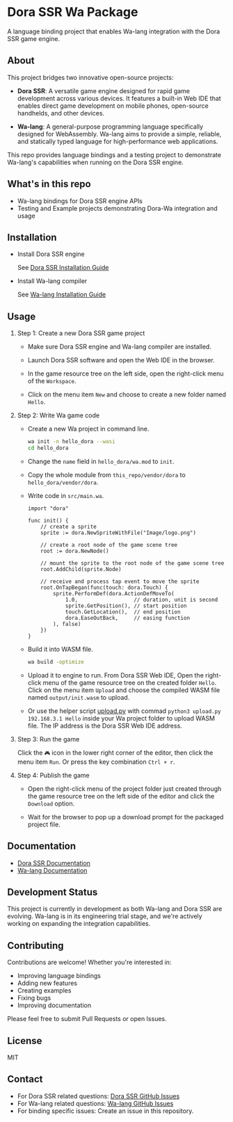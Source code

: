 # Dora SSR Wa Package

A language binding project that enables Wa-lang integration with the Dora SSR game engine.

## About

This project bridges two innovative open-source projects:

- **Dora SSR**: A versatile game engine designed for rapid game development across various devices. It features a built-in Web IDE that enables direct game development on mobile phones, open-source handhelds, and other devices.

- **Wa-lang**: A general-purpose programming language specifically designed for WebAssembly. Wa-lang aims to provide a simple, reliable, and statically typed language for high-performance web applications.

This repo provides language bindings and a testing project to demonstrate Wa-lang's capabilities when running on the Dora SSR engine.

## What's in this repo

- Wa-lang bindings for Dora SSR engine APIs
- Testing and Example projects demonstrating Dora-Wa integration and usage

## Installation

- Install Dora SSR engine

    See [Dora SSR Installation Guide](https://dora-ssr.net/docs/tutorial/quick-start)

- Install Wa-lang compiler

    See [Wa-lang Installation Guide](https://wa-lang.github.io/man/en/1.InstallAndGetStart/1.2.Install.html)

## Usage

1. Step 1: Create a new Dora SSR game project

    - Make sure Dora SSR engine and Wa-lang compiler are installed.

    - Launch Dora SSR software and open the Web IDE in the browser.

    - In the game resource tree on the left side, open the right-click menu of the `Workspace`.

    - Click on the menu item `New` and choose to create a new folder named `Hello`.

2. Step 2: Write Wa game code

    - Create a new Wa project in command line.

      ```sh
      wa init -n hello_dora --wasi
      cd hello_dora
      ```

    - Change the `name` field in `hello_dora/wa.mod` to `init`.

    - Copy the whole module from `this_repo/vendor/dora` to `hello_dora/vendor/dora`.

    - Write code in `src/main.wa`.

        ```wa
        import "dora"

        func init() {
            // create a sprite
            sprite := dora.NewSpriteWithFile("Image/logo.png")

            // create a root node of the game scene tree
            root := dora.NewNode()

            // mount the sprite to the root node of the game scene tree
            root.AddChild(sprite.Node)

            // receive and process tap event to move the sprite
            root.OnTapBegan(func(touch: dora.Touch) {
                sprite.PerformDef(dora.ActionDefMoveTo(
                    1.0,                  // duration, unit is second
                    sprite.GetPosition(), // start position
                    touch.GetLocation(),  // end position
                    dora.EaseOutBack,     // easing function
                ), false)
            })
        }
        ```

    - Build it into WASM file.

      ```sh
      wa build -optimize
      ```

    - Upload it to engine to run. From Dora SSR Web IDE, Open the right-click menu of the game resource tree on the created folder `Hello`. Click on the menu item `Upload` and choose the compiled WASM file named `output/init.wasm` to upload.

    - Or use the helper script [upload.py](upload.py) with commad `python3 upload.py 192.168.3.1 Hello` inside your Wa project folder to upload WASM file. The IP address is the Dora SSR Web IDE address.

3. Step 3: Run the game

    Click the `🎮` icon in the lower right corner of the editor, then click the menu item `Run`. Or press the key combination `Ctrl + r`.

4. Step 4: Publish the game

    - Open the right-click menu of the project folder just created through the game resource tree on the left side of the editor and click the `Download` option.

    - Wait for the browser to pop up a download prompt for the packaged project file.

## Documentation

- [Dora SSR Documentation](https://github.com/ippclub/dora-ssr)
- [Wa-lang Documentation](https://wa-lang.org)

## Development Status

This project is currently in development as both Wa-lang and Dora SSR are evolving. Wa-lang is in its engineering trial stage, and we're actively working on expanding the integration capabilities.

## Contributing

Contributions are welcome! Whether you're interested in:

- Improving language bindings
- Adding new features
- Creating examples
- Fixing bugs
- Improving documentation

Please feel free to submit Pull Requests or open Issues.

## License

MIT

## Contact

- For Dora SSR related questions: [Dora SSR GitHub Issues](https://github.com/ippclub/dora-ssr)
- For Wa-lang related questions: [Wa-lang GitHub Issues](https://github.com/wa-lang/wa)
- For binding specific issues: Create an issue in this repository.
